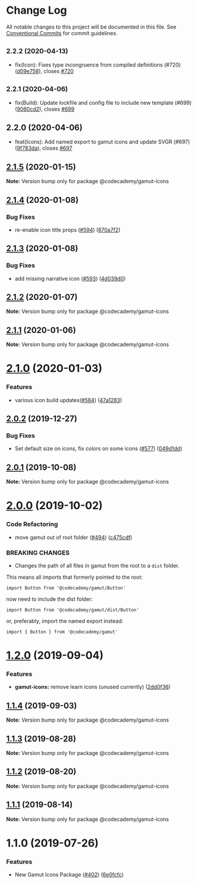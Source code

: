 # Change Log

All notable changes to this project will be documented in this file.
See [Conventional Commits](https://conventionalcommits.org) for commit guidelines.

## <small>2.2.2 (2020-04-13)</small>

* fix(Icon): Fixes type incongruence from compiled definitions  (#720) ([d09e758](https://github.com/RyzacInc/client-modules/commit/d09e758)), closes [#720](https://github.com/RyzacInc/client-modules/issues/720)





## <small>2.2.1 (2020-04-06)</small>

* fix(Build): Update lockfile and config file to include new template (#699) ([9060cd2](https://github.com/RyzacInc/client-modules/commit/9060cd2)), closes [#699](https://github.com/RyzacInc/client-modules/issues/699)





## 2.2.0 (2020-04-06)

* feat(Icons): Add named export to gamut icons and update SVGR (#697) ([9f783da](https://github.com/RyzacInc/client-modules/commit/9f783da)), closes [#697](https://github.com/RyzacInc/client-modules/issues/697)





## [2.1.5](https://github.com/RyzacInc/client-modules/compare/@codecademy/gamut-icons@2.1.4...@codecademy/gamut-icons@2.1.5) (2020-01-15)

**Note:** Version bump only for package @codecademy/gamut-icons





## [2.1.4](https://github.com/RyzacInc/client-modules/compare/@codecademy/gamut-icons@2.1.3...@codecademy/gamut-icons@2.1.4) (2020-01-08)


### Bug Fixes

* re-enable icon title props ([#594](https://github.com/RyzacInc/client-modules/issues/594)) ([670a7f2](https://github.com/RyzacInc/client-modules/commit/670a7f2))





## [2.1.3](https://github.com/RyzacInc/client-modules/compare/@codecademy/gamut-icons@2.1.2...@codecademy/gamut-icons@2.1.3) (2020-01-08)


### Bug Fixes

* add missing narrative icon ([#593](https://github.com/RyzacInc/client-modules/issues/593)) ([4d039d0](https://github.com/RyzacInc/client-modules/commit/4d039d0))





## [2.1.2](https://github.com/RyzacInc/client-modules/compare/@codecademy/gamut-icons@2.1.1...@codecademy/gamut-icons@2.1.2) (2020-01-07)

**Note:** Version bump only for package @codecademy/gamut-icons





## [2.1.1](https://github.com/RyzacInc/client-modules/compare/@codecademy/gamut-icons@2.1.0...@codecademy/gamut-icons@2.1.1) (2020-01-06)

**Note:** Version bump only for package @codecademy/gamut-icons





# [2.1.0](https://github.com/RyzacInc/client-modules/compare/@codecademy/gamut-icons@2.0.2...@codecademy/gamut-icons@2.1.0) (2020-01-03)


### Features

* various icon build updates([#584](https://github.com/RyzacInc/client-modules/issues/584)) ([47a1283](https://github.com/RyzacInc/client-modules/commit/47a1283))





## [2.0.2](https://github.com/RyzacInc/client-modules/compare/@codecademy/gamut-icons@2.0.1...@codecademy/gamut-icons@2.0.2) (2019-12-27)


### Bug Fixes

* Set default size on icons, fix colors on some icons ([#577](https://github.com/RyzacInc/client-modules/issues/577)) ([049d1dd](https://github.com/RyzacInc/client-modules/commit/049d1dd))





## [2.0.1](https://github.com/RyzacInc/client-modules/compare/@codecademy/gamut-icons@2.0.0...@codecademy/gamut-icons@2.0.1) (2019-10-08)

**Note:** Version bump only for package @codecademy/gamut-icons





# [2.0.0](https://github.com/RyzacInc/client-modules/compare/@codecademy/gamut-icons@1.2.0...@codecademy/gamut-icons@2.0.0) (2019-10-02)

### Code Refactoring

- move gamut out of root folder ([#494](https://github.com/RyzacInc/client-modules/issues/494)) ([c475cdf](https://github.com/RyzacInc/client-modules/commit/c475cdf))

### BREAKING CHANGES

- Changes the path of all files in gamut from the root to a `dist` folder.

This means all imports that formerly pointed to the root:

```
import Button from '@codecademy/gamut/Button'
```

now need to include the dist folder:

```
import Button from '@codecademy/gamut/dist/Button'
```

or, preferably, import the named export instead:

```
import { Button } from '@codecademy/gamut'
```

# [1.2.0](https://github.com/RyzacInc/client-modules/compare/@codecademy/gamut-icons@1.1.4...@codecademy/gamut-icons@1.2.0) (2019-09-04)

### Features

- **gamut-icons:** remove learn icons (unused currently) ([2dd0f36](https://github.com/RyzacInc/client-modules/commit/2dd0f36))

## [1.1.4](https://github.com/RyzacInc/client-modules/compare/@codecademy/gamut-icons@1.1.1...@codecademy/gamut-icons@1.1.4) (2019-09-03)

**Note:** Version bump only for package @codecademy/gamut-icons

## [1.1.3](https://github.com/RyzacInc/client-modules/compare/@codecademy/gamut-icons@1.1.1...@codecademy/gamut-icons@1.1.3) (2019-08-28)

**Note:** Version bump only for package @codecademy/gamut-icons

## [1.1.2](https://github.com/RyzacInc/client-modules/compare/@codecademy/gamut-icons@1.1.1...@codecademy/gamut-icons@1.1.2) (2019-08-20)

**Note:** Version bump only for package @codecademy/gamut-icons

## [1.1.1](https://github.com/Codecademy/client-modules/compare/@codecademy/gamut-icons@1.1.0...@codecademy/gamut-icons@1.1.1) (2019-08-14)

**Note:** Version bump only for package @codecademy/gamut-icons

# 1.1.0 (2019-07-26)

### Features

- New Gamut Icons Package ([#402](https://github.com/Codecademy/client-modules/issues/402)) ([6e0fcfc](https://github.com/Codecademy/client-modules/commit/6e0fcfc))
